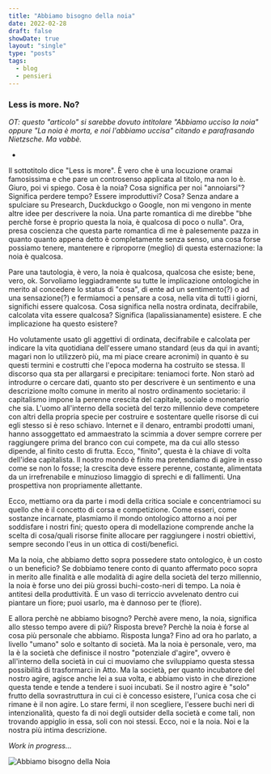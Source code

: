 ```yaml
---
title: "Abbiamo bisogno della noia"
date: 2022-02-28
draft: false
showDate: true
layout: "single"
type: "posts"
tags:
  - blog
  - pensieri
---
```


### Less is more. No?

_OT: questo "articolo" si sarebbe dovuto intitolare "Abbiamo ucciso la noia" oppure "La noia è morta, e noi l'abbiamo uccisa" citando e parafrasando Nietzsche. Ma vabbè._

-

Il sottotitolo dice "Less is more". È vero che è una locuzione oramai famosissima e che pare un controsenso applicata al titolo, ma non lo è. Giuro, poi vi spiego. Cosa è la noia? Cosa significa per noi "annoiarsi"?Significa perdere tempo? Essere improduttivi? Cosa? Senza andare a spulciare su Presearch, Duckduckgo o Google, non mi vengono in mente altre idee per descrivere la noia. Una parte romantica di me direbbe "bhe perchè forse è proprio questa la noia, è qualcosa di poco o nulla". Ora, presa coscienza che questa parte romantica di me è palesemente pazza in quanto quanto appena detto è completamente senza senso, una cosa forse possiamo tenere, mantenere e riproporre (meglio) di questa esternazione: la noia è qualcosa.

Pare una tautologia, è vero, la noia è qualcosa, qualcosa che esiste; bene, vero, ok. Sorvoliamo leggiadramente su tutte le implicazione ontologiche in merito al concedere lo status di "cosa", di ente ad un sentimento(?) o ad una sensazione(?) e fermiamoci a pensare a cosa, nella vita di tutti i giorni, significhi essere qualcosa. Cosa significa nella nostra ordinata, decifrabile, calcolata vita essere qualcosa? Significa (lapalissianamente) esistere. E che implicazione ha questo esistere?

Ho volutamente usato gli aggettivi di ordinata, decifrabile e calcolata per indicare la vita quotidiana dell'essere umano standard (eus da qui in avanti; magari non lo utilizzerò più, ma mi piace creare acronimi) in quanto è su questi termini e costrutti che l'epoca moderna ha costruito se stessa. Il discorso qua sta per allargarsi e precipitare: teniamoci forte. Non starò ad introdurre o cercare dati, quanto sto per descrivere è un sentimento e una descrizione molto comune in merito al nostro ordinamento societario: il capitalismo impone la perenne crescita del capitale, sociale o monetario che sia. L'uomo all'interno della società del terzo millennio deve competere con altri della propria specie per costruire e sostentare quelle risorse di cui egli stesso si è reso schiavo. Internet e il denaro, entrambi prodotti umani, hanno assoggettato ed ammaestrato la scimmia a dover sempre correre per raggiungere prima del branco con cui compete, ma da cui allo stesso dipende, al finito cesto di frutta. Ecco, "finito", questa è la chiave di volta dell'idea capitalista. Il nostro mondo è finito ma pretendiamo di agire in esso come se non lo fosse; la crescita deve essere perenne, costante, alimentata da un irrefrenabile e minuzioso limaggio di sprechi e di fallimenti. Una prospettiva non propriamente allettante.

Ecco, mettiamo ora da parte i modi della critica sociale e concentriamoci su quello che è il concetto di corsa e competizione. Come esseri, come sostanze incarnate, plasmiamo il mondo ontologico attorno a noi per soddisfare i nostri fini; questo opera di modellazione comprende anche la scelta di cosa/quali risorse finite allocare per raggiungere i nostri obiettivi, sempre secondo l'eus in un ottica di costi/benefici.

Ma la noia, che abbiamo detto sopra possedere stato ontologico, è un costo o un beneficio? Se dobbiamo tenere conto di quanto affermato poco sopra in merito alle finalità e alle modalità di agire della società del terzo millennio, la noia è forse uno dei più grossi buchi-costo-neri di tempo. La noia è antitesi della produttività. È un vaso di terriccio avvelenato dentro cui piantare un fiore; puoi usarlo, ma è dannoso per te (fiore).

E allora perchè ne abbiamo bisogno? Perchè avere meno, la noia, significa allo stesso tempo avere di più?
Risposta breve? Perchè la noia è forse al cosa più personale che abbiamo.
Risposta lunga? Fino ad ora ho parlato, a livello "umano" solo e soltanto di società. Ma la noia è personale, vero, ma la è la società che definisce il nostro "potenziale d'agire", ovvero è all'interno della società in cui ci muoviamo che sviluppiamo questa stessa possibilità di trasformarci in Atto. Ma la società, per quanto incubatore del nostro agire, agisce anche lei a sua volta, e abbiamo visto in che direzione questa tende e tende a tendere i suoi incubati. Se il nostro agire è "solo" frutto della sovrastruttura in cui ci è concesso esistere, l'unica cosa che ci rimane è il non agire. Lo stare fermi, il non scegliere, l'essere buchi neri di intenzionalità, questo fa di noi degli outsider della società e come tali, non trovando appiglio in essa, soli con noi stessi. Ecco, noi e la noia. Noi e la nostra più intima descrizione.

_Work in progress..._

![Abbiamo bisogno della Noia](/blog/images/03.noia.webp)
